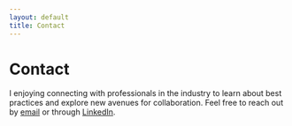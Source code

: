 ```yaml
---
layout: default
title: Contact
---
```

# Contact

I enjoying connecting with professionals in the industry to learn about best practices and explore new avenues for collaboration. Feel free to reach out by <a href="mailto:david@giongco.com&subject=Website%20Contact">email</a> or through <a href="https://www.linkedin.com/in/dgiongco/">LinkedIn</a>.
